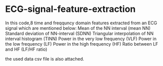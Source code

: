 # ECG-signal-feature-extraction

In this code,8 time and freqquncy domain features extracted from an ECG signal which are mentioned below:
Mean of the NN interval (mean NN)
Standard deviation of NN-interval (SDNN)
Triangular interpolation of NN interval histogram (TINN)
Power in the very low frequency (VLF)
Power in the low frequency (LF)
Power in the high frequency (HF)
Ratio between LF and HF (LF/HF ratio)

the used data csv file is also attached.
